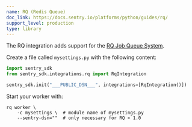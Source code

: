 ```yaml
---
name: RQ (Redis Queue)
doc_link: https://docs.sentry.io/platforms/python/guides/rq/
support_level: production
type: library
---
```


The RQ integration adds support for the [RQ Job Queue System](https://python-rq.org/).

Create a file called `mysettings.py` with the following content:

```python
import sentry_sdk
from sentry_sdk.integrations.rq import RqIntegration

sentry_sdk.init("___PUBLIC_DSN___", integrations=[RqIntegration()])
```

Start your worker with:

```shell
rq worker \
    -c mysettings \  # module name of mysettings.py
    --sentry-dsn=""  # only necessary for RQ < 1.0
```

<!-- TODO-ADD-VERIFICATION-EXAMPLE -->
